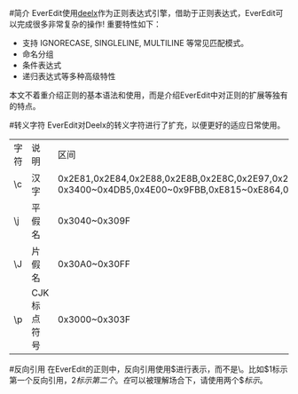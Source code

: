 #简介
EverEdit使用[deelx](http://www.regexlab.com/en/deelx)作为正则表达式引擎，借助于正则表达式，EverEdit可以完成很多非常复杂的操作! 重要特性如下：

* 支持 IGNORECASE, SINGLELINE, MULTILINE 等常见匹配模式。
* 命名分组
* 条件表达式
* 递归表达式等多种高级特性

本文不着重介绍正则的基本语法和使用，而是介绍EverEdit中对正则的扩展等独有的特点。

#转义字符
EverEdit对Deelx的转义字符进行了扩充，以便更好的适应日常使用。

<table>
	<tr>
		<td>字符</td>
		<td>说明</td>
		<td>区间</td>
	</tr>
	<tr>
		<td>\c</td>
		<td>汉字</td>
		<td>0x2E81,0x2E84,0x2E88,0x2E8B,0x2E8C,0x2E97,0x2EA7,0x2EAA,0x2EAE,0x2EB3,0x2EB6,0x2EB7,0x2EBB,0x2ECA,0x3007 0x3400~0x4DB5,0x4E00~0x9FBB,0xE815~0xE864,0xF900~0xFA2D,0xFA30~0xFA6A,0xFA70~0xFAD9</td>
	</tr>
	<tr>
		<td>\j</td>
		<td>平假名</td>
		<td>0x3040~0x309F</td>
	</tr>
	<tr>
		<td>\J</td>
		<td>片假名</td>
		<td>0x30A0~0x30FF</td>
	</tr>
	<tr>
		<td>\p</td>
		<td>CJK标点符号</td>
		<td>0x3000~0x303F</td>
	</tr>
</table>

#反向引用
在EverEdit的正则中，反向引用使用$进行表示，而不是\。比如$1标示第一个反向引用，$2标示第二个。在$可以被理解场合下，请使用两个$$标示$。

